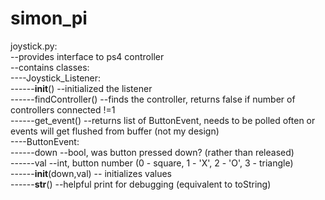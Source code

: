 # simon_pi
joystick.py:</br>
--provides interface to ps4 controller</br>
--contains classes:</br>
----Joystick_Listener:</br>
------__init__() --initialized the listener</br>
------findController() --finds the controller, returns false if number of controllers connected !=1</br>
------get_event() --returns list of ButtonEvent, needs to be polled often or events will get flushed from buffer (not my design)</br>
----ButtonEvent:</br>
------down --bool, was button pressed down? (rather than released)</br>
------val --int, button number (0 - square, 1 - 'X', 2 - 'O', 3 - triangle)</br>
------__init__(down,val) -- initializes values</br>
------__str__() --helpful print for debugging (equivalent to toString)</br>
